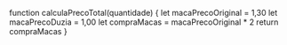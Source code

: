 function calculaPrecoTotal(quantidade) {
  let macaPrecoOriginal = 1,30
let macaPrecoDuzia = 1,00
  let compraMacas = macaPrecoOriginal * 2
  return compraMacas
}